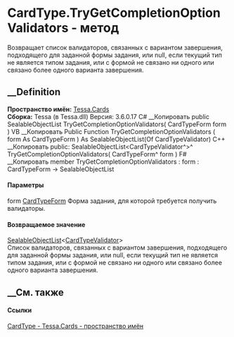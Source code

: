 # CardType.TryGetCompletionOptionValidators - метод
Возвращает список валидаторов, связанных с вариантом завершения, подходящего
для заданной формы задания, или null, если текущий тип не является типом
задания, или с формой не связано ни одного или связано более одного варианта
завершения.
## __Definition
 **Пространство имён:** [Tessa.Cards](N_Tessa_Cards.htm)  
 **Сборка:** Tessa (в Tessa.dll) Версия: 3.6.0.17
C# __Копировать
     public SealableObjectList<CardTypeValidator> TryGetCompletionOptionValidators(
    	CardTypeForm form
    )
VB __Копировать
     Public Function TryGetCompletionOptionValidators ( 
    	form As CardTypeForm
    ) As SealableObjectList(Of CardTypeValidator)
C++ __Копировать
     public:
    SealableObjectList<CardTypeValidator^>^ TryGetCompletionOptionValidators(
    	CardTypeForm^ form
    )
F# __Копировать
     member TryGetCompletionOptionValidators : 
            form : CardTypeForm -> SealableObjectList<CardTypeValidator> 
#### Параметры
form [CardTypeForm](T_Tessa_Cards_CardTypeForm.htm)
    Форма задания, для которой требуется получить валидаторы.
#### Возвращаемое значение
[SealableObjectList](T_Tessa_Platform_Collections_SealableObjectList_1.htm)<[CardTypeValidator](T_Tessa_Cards_CardTypeValidator.htm)>  
Список валидаторов, связанных с вариантом завершения, подходящего для заданной
формы задания, или null, если текущий тип не является типом задания, или с
формой не связано ни одного или связано более одного варианта завершения.
## __См. также
#### Ссылки
[CardType - ](T_Tessa_Cards_CardType.htm)
[Tessa.Cards - пространство имён](N_Tessa_Cards.htm)
